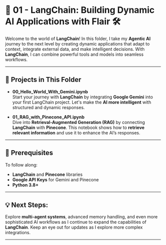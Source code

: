 # 🌟 01 - LangChain: Building Dynamic AI Applications with Flair 🛠️

Welcome to the world of **LangChain**! In this folder, I take my **Agentic AI** journey to the next level by creating dynamic applications that adapt to context, integrate external data, and make intelligent decisions. With **LangChain**, I can combine powerful tools and models into seamless workflows.

---

## 🚀 Projects in This Folder

- **00_Hello_World_With_Gemini.ipynb**  
  Start your journey with **LangChain** by integrating **Google Gemini** into your first LangChain project. Let's make the **AI more intelligent** with structured and dynamic responses.

- **01_RAG_with_Pinecone_API.ipynb**  
  Dive into **Retrieval-Augmented Generation (RAG)** by connecting **LangChain** with **Pinecone**. This notebook shows how to **retrieve relevant information** and use it to enhance the AI’s responses.

---

## 🌱 Prerequisites

To follow along:
- **LangChain** and **Pinecone** libraries
- **Google API Keys** for Gemini and Pinecone
- **Python 3.8+**

---

## 💡 Next Steps:
Explore **multi-agent systems**, advanced memory handling, and even more sophisticated AI workflows as I continue to expand the capabilities of **LangChain**. Keep an eye out for updates as I explore more complex integrations.

---

